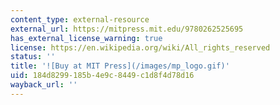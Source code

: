 ```yaml
---
content_type: external-resource
external_url: https://mitpress.mit.edu/9780262525695
has_external_license_warning: true
license: https://en.wikipedia.org/wiki/All_rights_reserved
status: ''
title: '![Buy at MIT Press](/images/mp_logo.gif)'
uid: 184d8299-185b-4e9c-8449-c1d8f4d78d16
wayback_url: ''
---
```


